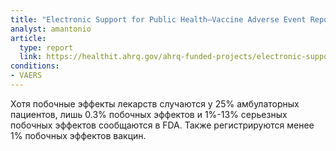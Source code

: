 ```yaml
---
title: "Electronic Support for Public Health–Vaccine Adverse Event Reporting System (ESP:VAERS)"
analyst: amantonio
article:
  type: report
  link: https://healthit.ahrq.gov/ahrq-funded-projects/electronic-support-public-health-vaccine-adverse-event-reporting-system
conditions:
- VAERS
---
```


Хотя побочные эффекты лекарств случаются у 25% амбулаторных пациентов, лишь 0.3% побочных эффектов и 1%-13% серьезных побочных эффектов сообщаются в FDA.
Также регистрируются менее 1% побочных эффектов вакцин.
